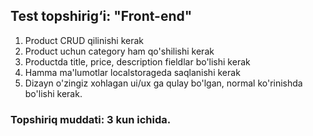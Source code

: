 ## Test topshirig‘i: "Front-end"

1. Product CRUD qilinishi kerak
2. Product uchun category ham qo'shilishi kerak
3. Productda title, price, description fieldlar bo'lishi kerak
4. Hamma ma'lumotlar localstorageda saqlanishi kerak
5. Dizayn o'zingiz xohlagan ui/ux ga qulay bo'lgan, normal ko'rinishda bo'lishi kerak.

### Topshiriq muddati: 3 kun ichida.
